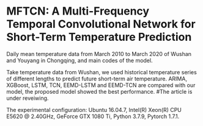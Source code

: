# MFTCN: A Multi-Frequency Temporal Convolutional Network for Short-Term Temperature Prediction
Daily mean temperature data from March 2010 to March 2020 of Wushan and Youyang in Chongqing, and main codes of the model.

Take temperature data from Wushan, we used historical temperature series of different lengths to predict future short-term air temperature. ARIMA, XGBoost, LSTM, TCN, EEMD-LSTM and EEMD-TCN are compared with our model, the proposed model showed the best performance. #The article is under reveiwing.

The experimental configuration: Ubuntu 16.04.7, Intel(R) Xeon(R) CPU E5620 @ 2.40GHz, GeForce GTX 1080 Ti, Python 3.7.9, Pytorch 1.7.1.
